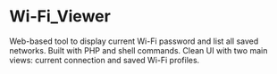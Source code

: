# Wi-Fi_Viewer
Web-based tool to display current Wi-Fi password and list all saved networks. Built with PHP and shell commands. Clean UI with two main views: current connection and saved Wi-Fi profiles.
